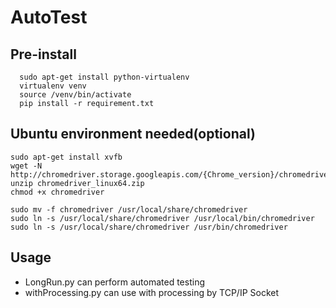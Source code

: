 AutoTest
==============

## Pre-install
        
      sudo apt-get install python-virtualenv
      virtualenv venv
      source /venv/bin/activate
      pip install -r requirement.txt
      
## Ubuntu environment needed(optional)
  
    sudo apt-get install xvfb
    wget -N http://chromedriver.storage.googleapis.com/{Chrome_version}/chromedriver_linux64.zip
    unzip chromedriver_linux64.zip
    chmod +x chromedriver

    sudo mv -f chromedriver /usr/local/share/chromedriver
    sudo ln -s /usr/local/share/chromedriver /usr/local/bin/chromedriver
    sudo ln -s /usr/local/share/chromedriver /usr/bin/chromedriver
    
## Usage
- LongRun.py can perform automated testing
- withProcessing.py can use with processing by TCP/IP Socket
